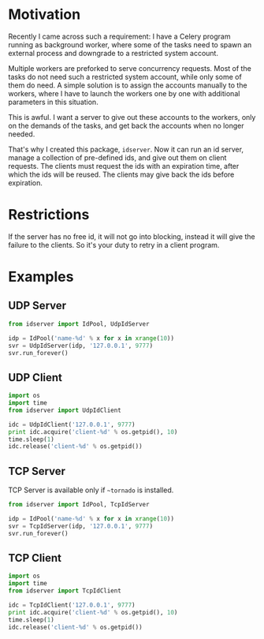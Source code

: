 # Motivation 

Recently I came across such a requirement: I have a Celery program running as background worker, where some of the tasks need to spawn an external process and downgrade to a restricted system account.

Multiple workers are preforked to serve concurrency requests. Most of the tasks do not need such a restricted system account, while only some of them do need. A simple solution is to assign the accounts manually to the workers, where I have to launch the workers one by one with additional parameters in this situation.

This is awful. I want a server to give out these accounts to the workers, only on the demands of the tasks, and get back the accounts when no longer needed.

That's why I created this package, `idserver`. Now it can run an id server, manage a collection of pre-defined ids, and give out them on client requests. The clients must request the ids with an expiration time, after which the ids will be reused. The clients may give back the ids before expiration.

# Restrictions

If the server has no free id, it will not go into blocking, instead it will give the failure to the clients. So it's your duty to retry in a client program.

# Examples

## UDP Server

```python
from idserver import IdPool, UdpIdServer

idp = IdPool('name-%d' % x for x in xrange(10))
svr = UdpIdServer(idp, '127.0.0.1', 9777)
svr.run_forever()
```

## UDP Client

```python
import os
import time
from idserver import UdpIdClient

idc = UdpIdClient('127.0.0.1', 9777)
print idc.acquire('client-%d' % os.getpid(), 10)
time.sleep(1)
idc.release('client-%d' % os.getpid())
```


## TCP Server

TCP Server is available only if `~tornado` is installed.

```python
from idserver import IdPool, TcpIdServer

idp = IdPool('name-%d' % x for x in xrange(10))
svr = TcpIdServer(idp, '127.0.0.1', 9777)
svr.run_forever()
```

## TCP Client

```python
import os
import time
from idserver import TcpIdClient

idc = TcpIdClient('127.0.0.1', 9777)
print idc.acquire('client-%d' % os.getpid(), 10)
time.sleep(1)
idc.release('client-%d' % os.getpid())
```
